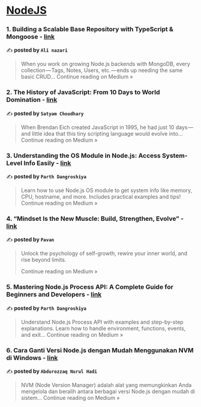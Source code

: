 
<h1><a href=https://medium.com/tag/nodejs/recommended target="_blank" rel="noopener noreferrer">NodeJS</a></h1>
<h3>1. Building a Scalable Base Repository with TypeScript & Mongoose - <a href="https://medium.com/@backendwithali/building-a-scalable-base-repository-with-typescript-mongoose-ee9b784da2ff?source=rss------nodejs-5" target="_blank" rel="noopener noreferrer">link</a></h3>

✍️ **posted by `Ali nazari`**

<blockquote>When you work on growing Node.js backends with MongoDB, every collection — Tags, Notes, Users, etc. — ends up needing the same basic CRUD…
Continue reading on Medium »</blockquote>

<h3>2. The History of JavaScript: From 10 Days to World Domination - <a href="https://medium.com/@satyamchoudhary0007/the-history-of-javascript-from-10-days-to-world-domination-2bd58e862ae5?source=rss------nodejs-5" target="_blank" rel="noopener noreferrer">link</a></h3>

✍️ **posted by `Satyam Choudhary`**

<blockquote>When Brendan Eich created JavaScript in 1995, he had just 10 days — and little idea that this tiny scripting language would evolve into…
Continue reading on Medium »</blockquote>

<h3>3. Understanding the OS Module in Node.js: Access System-Level Info Easily - <a href="https://medium.com/@parthdangroshiya/understanding-the-os-module-in-node-js-access-system-level-info-easily-5c8791e74127?source=rss------nodejs-5" target="_blank" rel="noopener noreferrer">link</a></h3>

✍️ **posted by `Parth Dangroshiya`**

<blockquote>Learn how to use Node.js OS module to get system info like memory, CPU, hostname, and more. Includes practical examples and tips!
Continue reading on Medium »</blockquote>

<h3>4. “Mindset Is the New Muscle: Build, Strengthen, Evolve” - <a href="https://medium.com/@pavancrazykill/mindset-is-the-new-muscle-build-strengthen-evolve-e9241e0f539f?source=rss------nodejs-5" target="_blank" rel="noopener noreferrer">link</a></h3>

✍️ **posted by `Pavan`**

<blockquote>Unlock the psychology of self-growth, rewire your inner world, and rise beyond limits.

Continue reading on Medium »</blockquote>

<h3>5. Mastering Node.js Process API: A Complete Guide for Beginners and Developers - <a href="https://medium.com/@parthdangroshiya/mastering-node-js-process-api-a-complete-guide-for-beginners-and-developers-2fb3ff2e5961?source=rss------nodejs-5" target="_blank" rel="noopener noreferrer">link</a></h3>

✍️ **posted by `Parth Dangroshiya`**

<blockquote>Understand Node.js Process API with examples and step-by-step explanations. Learn how to handle environment, functions, events, and exit…
Continue reading on Medium »</blockquote>

<h3>6. Cara Ganti Versi Node.js dengan Mudah Menggunakan NVM di Windows - <a href="https://medium.com/@Abdurozzaq/cara-ganti-versi-node-js-dengan-mudah-menggunakan-nvm-di-windows-93049d6a6d27?source=rss------nodejs-5" target="_blank" rel="noopener noreferrer">link</a></h3>

✍️ **posted by `Abdurozzaq Nurul Hadi`**

<blockquote>NVM (Node Version Manager) adalah alat yang memungkinkan Anda mengelola dan beralih antara berbagai versi Node.js dengan mudah di sistem…
Continue reading on Medium »</blockquote>

